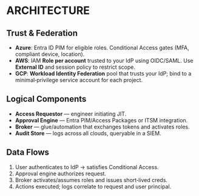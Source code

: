 # ARCHITECTURE

## Trust & Federation

- **Azure**: Entra ID PIM for eligible roles. Conditional Access gates (MFA, compliant device, location).
- **AWS**: IAM **Role per account** trusted to your IdP using OIDC/SAML. Use **External ID** and session policy to restrict scope.
- **GCP**: **Workload Identity Federation** pool that trusts your IdP; bind to a minimal‑privilege service account for each project.

## Logical Components
- **Access Requestor** — engineer initiating JIT.
- **Approval Engine** — Entra PIM/Access Packages or ITSM integration.
- **Broker** — glue/automation that exchanges tokens and activates roles.
- **Audit Store** — logs across all clouds, queryable in a SIEM.

## Data Flows
1. User authenticates to IdP → satisfies Conditional Access.
2. Approval engine authorizes request.
3. Broker activates/assumes roles and issues short‑lived creds.
4. Actions executed; logs correlate to request and user principal.
